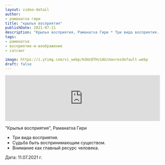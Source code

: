 ```yaml
---
layout: video-detail
author:
- раманатха гири
title: "крылья восприятия"
publishDate: 2021-07-11
description: "Крылья восприятия, Раманатха Гири * Три вида восприятия. * Судьба быть воспринимающим существом. * Внимание как главный ресурс человека.   Дата  11.07.2021 г."
tags: 
- раманатха
- восприятие-и-воображение
- сатсанг

image: https://i.ytimg.com/vi_webp/kGHzQTHv1AU/maxresdefault.webp
draft: false
---
```


<iframe width="100%" src="https://www.youtube.com/embed/kGHzQTHv1AU" frameborder="0" allowfullscreen=""></iframe> 

 "Крылья восприятия", Раманатха Гири

* Три вида восприятия.
* Судьба быть воспринимающим существом.
* Внимание как главный ресурс человека.

  
 Дата: 11.07.2021 г.

  

 